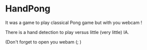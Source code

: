 # HandPong

It was a game to play classical Pong game but with you webcam !

There is a hand detection to play versus little (very little) IA.

(Don't forget to open you webam (; )